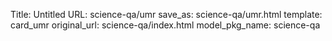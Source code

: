 Title: Untitled
URL: science-qa/umr
save_as: science-qa/umr.html
template: card_umr
original_url: science-qa/index.html
model_pkg_name: science-qa

